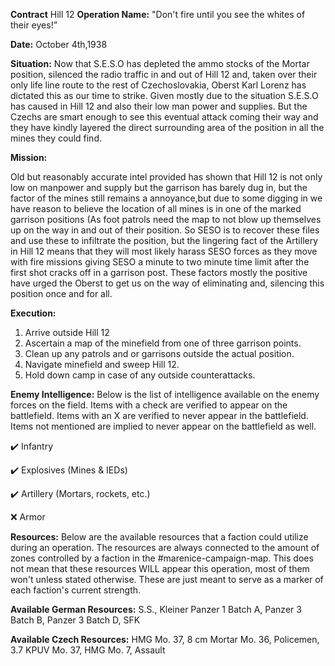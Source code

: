 __Contract__ Hill 12
__Operation Name:__ "Don't fire until you see the whites of their eyes!”

__Date:__ October 4th,1938

__Situation:__ Now that S.E.S.O has depleted the ammo stocks of the Mortar position, silenced the radio traffic in and out of Hill 12 and, taken over their only life line route to the rest of Czechoslovakia, Oberst Karl Lorenz has dictated this as our time to strike. Given mostly due to the situation S.E.S.O has caused in Hill 12 and also their low man power and supplies. But the Czechs are smart enough to see this eventual attack coming their way and they have kindly layered the direct surrounding area of the position in all the mines they could find. 

__Mission:__

Old but reasonably accurate intel provided has shown that Hill 12 is not only low on manpower and supply but the garrison has barely dug in, but the factor of the mines still remains a annoyance,but due to some digging in we have reason to believe the location of all mines is in one of the marked garrison positions (As foot patrols need the map to not blow up themselves up on the way in and out of their position. So SESO is to recover these files and use these to infiltrate the position, but the lingering fact of the Artillery in Hill 12 means that they will most likely harass SESO forces as they move with fire missions giving SESO a minute to two minute time limit after the first shot cracks off in a garrison post. These factors mostly the positive have urged the Oberst to get us on the way of eliminating and, silencing this position once and for all.

__Execution:__
1. Arrive outside Hill 12
2. Ascertain a map of the minefield from one of three garrison points.
3. Clean up any patrols and or garrisons outside the actual position.
4. Navigate minefield and sweep Hill 12.
5. Hold down camp in case of any outside counterattacks.

__Enemy Intelligence:__
Below is the list of intelligence available on the enemy forces on the field. Items with a check are verified to appear on the battlefield. Items with an X are verified to never appear in the battlefield. Items not mentioned are implied to never appear on the battlefield as well.

:heavy_check_mark: Infantry

:heavy_check_mark: Explosives (Mines & IEDs)

:heavy_check_mark: Artillery (Mortars, rockets, etc.)

:x: Armor

__Resources:__ Below are the available resources that a faction could utilize during an operation. The resources are always connected to the amount of zones controlled by a faction in the #marenice-campaign-map. This does not mean that these resources WILL appear this operation, most of them won't unless stated otherwise. These are just meant to serve as a marker of each faction's current strength.

__Available German Resources:__ S.S., Kleiner Panzer 1 Batch A, Panzer 3 Batch B, Panzer 3 Batch D, SFK

__Available Czech Resources:__ HMG Mo. 37, 8 cm Mortar Mo. 36, Policemen, 3.7 KPUV Mo. 37, HMG Mo. 7, Assault